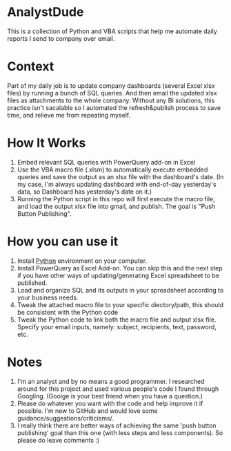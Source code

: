 # AnalystDude
This is a collection of Python and VBA scripts that help me automate daily reports I send to company over email.

# Context
Part of my daily job is to update company dashboards (several Excel xlsx files) by running a bunch of SQL queries. And then email the updated xlsx files as attachments to the whole company. Without any BI solutions, this practice isn't sacalable so I automated the refresh&publish process to save time, and relieve me from repeating myself.

# How It Works
1. Embed relevant SQL queries with PowerQuery add-on in Excel
2. Use the VBA macro file (.xlsm) to automatically execute embedded queries and save the output as an xlsx file with the dashboard's date. (In my case, I'm always updating dashboard with end-of-day yesterday's data, so Dashboard has yesterday's date on it.)
3. Running the Python script in this repo will first execute the macro file, and load the output xlsx file into gmail, and publish. The goal is "Push Button Publishing".

# How you can use it
1. Install <a href="https://www.python.org/downloads/">Python</a> environment on your computer.
2. Install PowerQuery as Excel Add-on. You can skip this and the next step if you have other ways of updating/generating Excel spreadsheet to be published.
3. Load and organize SQL and its outputs in your spreadsheet according to your business needs.
4. Tweak the attached macro file to your specific diectory/path, this should be consistent with the Python code
5. Tweak the Python code to link both the macro file and output xlsx file. Specify your email inputs, namely: subject, recipients, text, password, etc.

# Notes
1. I'm an analyst and by no means a good programmer. I researched around for this project and used various people's code I found through Googling. (Goolge is your best friend when you have a question.)
2. Please do whatever you want with the code and help improve it if possible. I'm new to GitHub and would love some guidance/suggestions/criticisms/.
3. I really think there are better ways of achieving the same 'push button publishing' goal than this one (with less steps and less components). So please do leave comments :) 
